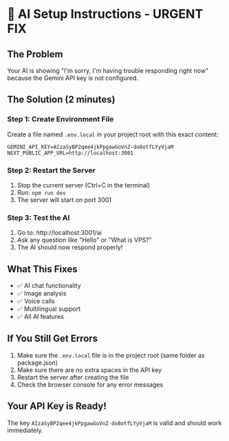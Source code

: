 # 🚀 AI Setup Instructions - URGENT FIX

## The Problem
Your AI is showing "I'm sorry, I'm having trouble responding right now" because the Gemini API key is not configured.

## The Solution (2 minutes)

### Step 1: Create Environment File
Create a file named `.env.local` in your project root with this exact content:

```
GEMINI_API_KEY=AIzaSyBP2qee4jkPpgawGoVnZ-do8otfLYyVjaM
NEXT_PUBLIC_APP_URL=http://localhost:3001
```

### Step 2: Restart the Server
1. Stop the current server (Ctrl+C in the terminal)
2. Run: `npm run dev`
3. The server will start on port 3001

### Step 3: Test the AI
1. Go to: http://localhost:3001/ai
2. Ask any question like "Hello" or "What is VPS?"
3. The AI should now respond properly!

## What This Fixes
- ✅ AI chat functionality
- ✅ Image analysis
- ✅ Voice calls
- ✅ Multilingual support
- ✅ All AI features

## If You Still Get Errors
1. Make sure the `.env.local` file is in the project root (same folder as package.json)
2. Make sure there are no extra spaces in the API key
3. Restart the server after creating the file
4. Check the browser console for any error messages

## Your API Key is Ready!
The key `AIzaSyBP2qee4jkPpgawGoVnZ-do8otfLYyVjaM` is valid and should work immediately.
